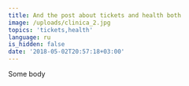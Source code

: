 ```yaml
---
title: And the post about tickets and health both
image: /uploads/clinica_2.jpg
topics: 'tickets,health'
language: ru
is_hidden: false
date: '2018-05-02T20:57:18+03:00'
---
```

Some body
